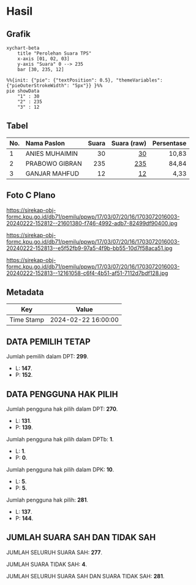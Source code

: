 # Hasil

## Grafik

```mermaid
xychart-beta
    title "Perolehan Suara TPS"
    x-axis [01, 02, 03]
    y-axis "Suara" 0 --> 235
    bar [30, 235, 12]
```

```mermaid
%%{init: {"pie": {"textPosition": 0.5}, "themeVariables": {"pieOuterStrokeWidth": "5px"}} }%%
pie showData
    "1" : 30
    "2" : 235
    "3" : 12
```

## Tabel

| No. | Nama Paslon    | Suara | Suara (raw) | Persentase |
|:--- |:-------------- | -----:| -----------:| ----------:|
| 1   | ANIES MUHAIMIN | 30    | [30][p-1]   | 10,83      |
| 2   | PRABOWO GIBRAN | 235   | [235][p-2]  | 84,84      |
| 3   | GANJAR MAHFUD  | 12    | [12][p-3]   | 4,33       |


[p-1]: https://github.com/gigit-pemilu/pemilu-2024-17-bengkulu/blob/main/pilpres/hitung-suara/sub/17-bengkulu/sub/03-bengkulu-utara/sub/07-kota-arga-makmur/sub/2016-taba-tembilang/sub/003-tps/sub/paslon-1.txt
[p-2]: https://github.com/gigit-pemilu/pemilu-2024-17-bengkulu/blob/main/pilpres/hitung-suara/sub/17-bengkulu/sub/03-bengkulu-utara/sub/07-kota-arga-makmur/sub/2016-taba-tembilang/sub/003-tps/sub/paslon-2.txt
[p-3]: https://github.com/gigit-pemilu/pemilu-2024-17-bengkulu/blob/main/pilpres/hitung-suara/sub/17-bengkulu/sub/03-bengkulu-utara/sub/07-kota-arga-makmur/sub/2016-taba-tembilang/sub/003-tps/sub/paslon-3.txt

## Foto C Plano

https://sirekap-obj-formc.kpu.go.id/db71/pemilu/ppwp/17/03/07/20/16/1703072016003-20240222-152812--21601380-f746-4992-adb7-82499df90400.jpg

https://sirekap-obj-formc.kpu.go.id/db71/pemilu/ppwp/17/03/07/20/16/1703072016003-20240222-152813--e5f52fb9-97a5-4f9b-bb55-10d7f58aca51.jpg

https://sirekap-obj-formc.kpu.go.id/db71/pemilu/ppwp/17/03/07/20/16/1703072016003-20240222-152813--12161058-c6f4-4b51-af51-7112d7bdf128.jpg


## Metadata

| Key        | Value               |
| ---------- | ------------------- |
| Time Stamp | 2024-02-22 16:00:00 |


## DATA PEMILIH TETAP

Jumlah pemilih dalam DPT: **299**.
 * L: **147**.
 * P: **152**.

## DATA PENGGUNA HAK PILIH

Jumlah pengguna hak pilih dalam DPT: **270**.
 * L: **131**.
 * P: **139**.

Jumlah pengguna hak pilih dalam DPTb: **1**.
 * L: **1**.
 * P: **0**.

Jumlah pengguna hak pilih dalam DPK: **10**.
 * L: **5**.
 * P: **5**.

Jumlah pengguna hak pilih: **281**.
 * L: **137**.
 * P: **144**.

## JUMLAH SUARA SAH DAN TIDAK SAH

JUMLAH SELURUH SUARA SAH: **277**.

JUMLAH SUARA TIDAK SAH: **4**.

JUMLAH SELURUH SUARA SAH DAN SUARA TIDAK SAH: **281**.


